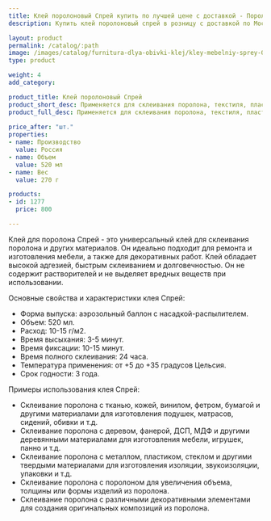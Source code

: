 ```yaml
---
title: Клей поролоновый Спрей купить по лучшей цене с доставкой - Поролоныч
description: Купить клей поролоновый спрей в розницу с доставкой по Москве в интернет-магазине Поролоныча.

layout: product
permalink: /catalog/:path
image: /images/catalog/furnitura-dlya-obivki-klej/kley-mebelniy-sprey-01_1600w.jpg
type: product

weight: 4
add_category: 

product_title: Клей поролоновый Спрей
product_short_desc: Применяется для склеивания поролона, текстиля, пластика как между собой так и к деревянным и металлическим конструкциям.
product_full_desc: Применяется для склеивания поролона, текстиля, пластика как между собой так и к деревянным и металлическим конструкциям.
        
price_after: "шт."
properties:
- name: Производство
  value: Россия
- name: Объем
  value: 520 мл
- name: Вес
  value: 270 г

products:
- id: 1277
  price: 800

---
```

Клей для поролона Спрей - это универсальный клей для склеивания поролона и других материалов. Он идеально подходит для ремонта и изготовления мебели, а также для декоративных работ. Клей обладает высокой адгезией, быстрым склеиванием и долговечностью. Он не содержит растворителей и не выделяет вредных веществ при использовании.

Основные свойства и характеристики клея Спрей:

- Форма выпуска: аэрозольный баллон с насадкой-распылителем.
- Объем: 520 мл.
- Расход: 10-15 г/м2.
- Время высыхания: 3-5 минут.
- Время фиксации: 10-15 минут.
- Время полного склеивания: 24 часа.
- Температура применения: от +5 до +35 градусов Цельсия.
- Срок годности: 3 года.

Примеры использования клея Спрей:

- Склеивание поролона с тканью, кожей, винилом, фетром, бумагой и другими материалами для изготовления подушек, матрасов, сидений, обивки и т.д.
- Склеивание поролона с деревом, фанерой, ДСП, МДФ и другими деревянными материалами для изготовления мебели, игрушек, панно и т.д.
- Склеивание поролона с металлом, пластиком, стеклом и другими твердыми материалами для изготовления изоляции, звукоизоляции, упаковки и т.д.
- Склеивание поролона с поролоном для увеличения объема, толщины или формы изделий из поролона.
- Склеивание поролона с различными декоративными элементами для создания оригинальных композиций из поролона.